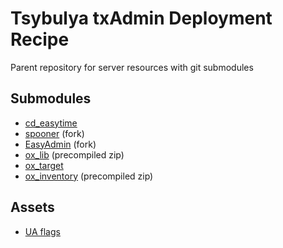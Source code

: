 # Tsybulya txAdmin Deployment Recipe

Parent repository for server resources with git submodules

## Submodules
- [cd_easytime](https://github.com/dsheedes/cd_easytime)
- [spooner](https://github.com/Tsybulya-RP/spooner/tree/4e2d1002103a97d95d470096f5917fa143026011) (fork)
- [EasyAdmin](https://github.com/Tsybulya-RP/EasyAdmin) (fork)
- [ox_lib](https://overextended.github.io/docs/ox_lib) (precompiled zip)
- [ox_target](https://overextended.github.io/docs/ox_target)
- [ox_inventory](https://overextended.github.io/docs/ox_inventory) (precompiled zip)

## Assets
- [UA flags](https://forum.cfx.re/t/release-ukrainian-flags-peace/4820017)
